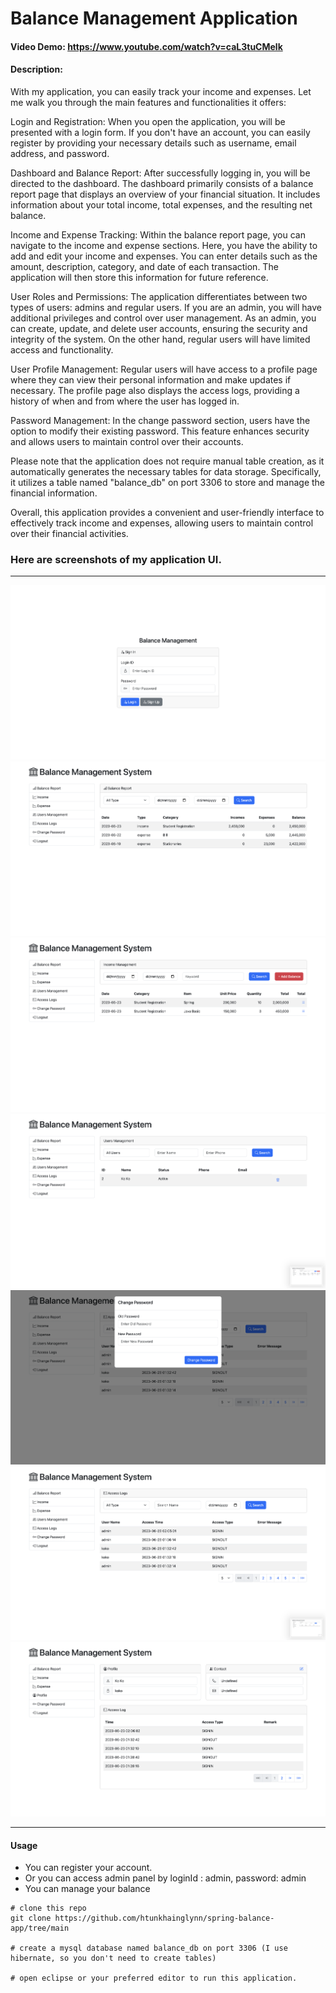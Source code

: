 # Balance Management Application
#### Video Demo:  https://www.youtube.com/watch?v=caL3tuCMelk
#### Description: 

With my application, you can easily track your income and expenses. Let me walk you through the main features and functionalities it offers:

Login and Registration: When you open the application, you will be presented with a login form. If you don't have an account, you can easily register by providing your necessary details such as username, email address, and password.

Dashboard and Balance Report: After successfully logging in, you will be directed to the dashboard. The dashboard primarily consists of a balance report page that displays an overview of your financial situation. It includes information about your total income, total expenses, and the resulting net balance.

Income and Expense Tracking: Within the balance report page, you can navigate to the income and expense sections. Here, you have the ability to add and edit your income and expenses. You can enter details such as the amount, description, category, and date of each transaction. The application will then store this information for future reference.

User Roles and Permissions: The application differentiates between two types of users: admins and regular users. If you are an admin, you will have additional privileges and control over user management. As an admin, you can create, update, and delete user accounts, ensuring the security and integrity of the system. On the other hand, regular users will have limited access and functionality.

User Profile Management: Regular users will have access to a profile page where they can view their personal information and make updates if necessary. The profile page also displays the access logs, providing a history of when and from where the user has logged in.

Password Management: In the change password section, users have the option to modify their existing password. This feature enhances security and allows users to maintain control over their accounts.

Please note that the application does not require manual table creation, as it automatically generates the necessary tables for data storage. Specifically, it utilizes a table named "balance_db" on port 3306 to store and manage the financial information.

Overall, this application provides a convenient and user-friendly interface to effectively track income and expenses, allowing users to maintain control over their financial activities.

### Here are screenshots of my application UI.
___
![Login Page](https://github.com/htunkhainglynn/spring-balance-app/blob/main/assets/login.png)
![Balance Report](https://github.com/htunkhainglynn/spring-balance-app/blob/main/assets/balance-report.png)
![Income / Expense](https://github.com/htunkhainglynn/spring-balance-app/blob/main/assets/income.png)
![User Management](https://github.com/htunkhainglynn/spring-balance-app/blob/main/assets/user-management.png)
![Change Password](https://github.com/htunkhainglynn/spring-balance-app/blob/main/assets/change-pw.png)
![Access Logs](https://github.com/htunkhainglynn/spring-balance-app/blob/main/assets/access-logs.png)
![User Profile](https://github.com/htunkhainglynn/spring-balance-app/blob/main/assets/user-profile.png)

___

#### Usage
* You can register your account.
* Or you can access admin panel by loginId : admin, password: admin
* You can manage your balance

```
# clone this repo
git clone https://github.com/htunkhainglynn/spring-balance-app/tree/main

# create a mysql database named balance_db on port 3306 (I use hibernate, so you don't need to create tables)

# open eclipse or your preferred editor to run this application.
```

